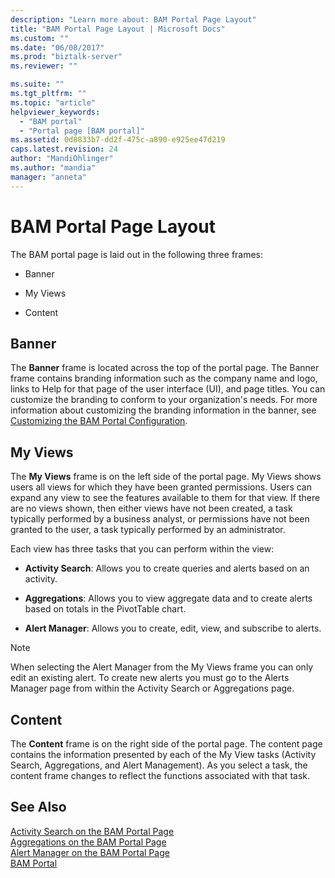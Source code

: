```yaml
---
description: "Learn more about: BAM Portal Page Layout"
title: "BAM Portal Page Layout | Microsoft Docs"
ms.custom: ""
ms.date: "06/08/2017"
ms.prod: "biztalk-server"
ms.reviewer: ""

ms.suite: ""
ms.tgt_pltfrm: ""
ms.topic: "article"
helpviewer_keywords: 
  - "BAM portal"
  - "Portal page [BAM portal]"
ms.assetid: 0d8833b7-dd2f-475c-a890-e925ee47d219
caps.latest.revision: 24
author: "MandiOhlinger"
ms.author: "mandia"
manager: "anneta"
---
```

# BAM Portal Page Layout
The BAM portal page is laid out in the following three frames:  
  
-   Banner  
  
-   My Views  
  
-   Content  
  
## Banner  
 The **Banner** frame is located across the top of the portal page. The Banner frame contains branding information such as the company name and logo, links to Help for that page of the user interface (UI), and page titles. You can customize the branding to conform to your organization's needs. For more information about customizing the branding information in the banner, see [Customizing the BAM Portal Configuration](../core/customizing-the-bam-portal-configuration.md).  
  
## My Views  
 The **My Views** frame is on the left side of the portal page. My Views shows users all views for which they have been granted permissions. Users can expand any view to see the features available to them for that view. If there are no views shown, then either views have not been created, a task typically performed by a business analyst, or permissions have not been granted to the user, a task typically performed by an administrator.  
  
 Each view has three tasks that you can perform within the view:  
  
-   **Activity Search**: Allows you to create queries and alerts based on an activity.  
  
-   **Aggregations**: Allows you to view aggregate data and to create alerts based on totals in the PivotTable chart.  
  
-   **Alert Manager**: Allows you to create, edit, view, and subscribe to alerts.  
  
> [!NOTE]
>  When selecting the Alert Manager from the My Views frame you can only edit an existing alert. To create new alerts you must go to the Alerts Manager page from within the Activity Search or Aggregations page.  
  
## Content  
 The **Content** frame is on the right side of the portal page. The content page contains the information presented by each of the My View tasks (Activity Search, Aggregations, and Alert Management). As you select a task, the content frame changes to reflect the functions associated with that task.  
  
## See Also  
 [Activity Search on the BAM Portal Page](../core/activity-search-on-the-bam-portal-page.md)   
 [Aggregations on the BAM Portal Page](../core/aggregations-on-the-bam-portal-page.md)   
 [Alert Manager on the BAM Portal Page](../core/alert-manager-on-the-bam-portal-page.md)   
 [BAM Portal](../core/bam-portal.md)
